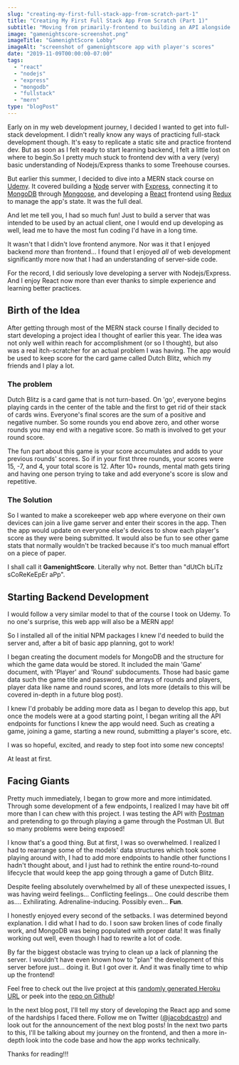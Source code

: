 ```yaml
---
slug: "creating-my-first-full-stack-app-from-scratch-part-1"
title: "Creating My First Full Stack App From Scratch (Part 1)"
subtitle: "Moving from primarily-frontend to building an API alongside a single-page React app opened up my world."
image: "gamenightscore-screenshot.png"
imageTitle: "GamenightScore Lobby"
imageAlt: "screenshot of gamenightscore app with player's scores"
date: "2019-11-09T00:00:00-07:00"
tags:
  - "react"
  - "nodejs"
  - "express"
  - "mongodb"
  - "fullstack"
  - "mern"
type: "blogPost"
---
```


Early on in my web development journey, I decided I wanted to get into full-stack development. I didn't really know any ways of practicing full-stack development though. It's easy to replicate a static site and practice frontend dev. But as soon as I felt ready to start learning backend, I felt a little lost on where to begin.So I pretty much stuck to frontend dev with a very (very) basic understanding of Nodejs/Express thanks to some Treehouse courses.

But earlier this summer, I decided to dive into a MERN stack course on [Udemy](https://udemy.com/). It covered building a [Node](https://nodejs.org/) server with [Express](https://expressjs.com/), connecting it to [MongoDB](https://www.mongodb.com/) through [Mongoose](https://mongoosejs.com/), and developing a [React](https://reactjs.org/) frontend using [Redux](https://react-redux.js.org/) to manage the app's state. It was the full deal.

And let me tell you, I had so much fun! Just to build a server that was intended to be used by an actual client, one I would end up developing as well, lead me to have the most fun coding I'd have in a long time.

It wasn't that I didn't love frontend anymore. Nor was it that I enjoyed backend _more_ than frontend... I found that I enjoyed _all_ of web development significantly more now that I had an understanding of server-side code.

For the record, I did seriously love developing a server with Nodejs/Express. And I enjoy React now more than ever thanks to simple experience and learning better practices.

## Birth of the Idea

After getting through most of the MERN stack course I finally decided to start developing a project idea I thought of earlier this year. The idea was not only well within reach for accomplishment (or so I thought), but also was a real itch-scratcher for an actual problem I was having. The app would be used to keep score for the card game called Dutch Blitz, which my friends and I play a lot.

### The problem

Dutch Blitz is a card game that is not turn-based. On 'go', everyone begins playing cards in the center of the table and the first to get rid of their stack of cards wins. Everyone's final scores are the sum of a positive and negative number. So some rounds you end above zero, and other worse rounds you may end with a negative score. So math is involved to get your round score.

The fun part about this game is your score accumulates and adds to your previous rounds' scores. So if in your first three rounds, your scores were 15, -7, and 4, your total score is 12. After 10+ rounds, mental math gets tiring and having one person trying to take and add everyone's score is slow and repetitive.

### The Solution

So I wanted to make a scorekeeper web app where everyone on their own devices can join a live game server and enter their scores in the app. Then the app would update on everyone else's devices to show each player's score as they were being submitted. It would also be fun to see other game stats that normally wouldn't be tracked because it's too much manual effort on a piece of paper.

I shall call it **GamenightScore**. Literally why not. Better than "dUtCh bLiTz sCoReKeEpEr aPp".

## Starting Backend Development

I would follow a very similar model to that of the course I took on Udemy. To no one's surprise, this web app will also be a MERN app!

So I installed all of the initial NPM packages I knew I'd needed to build the server and, after a bit of basic app planning, got to work!

I began creating the document models for MongoDB and the structure for which the game data would be stored. It included the main 'Game' document, with 'Player' and 'Round' subdocuments. Those had basic game data such the game title and password, the arrays of rounds and players, player data like name and round scores, and lots more (details to this will be covered in-depth in a future blog post).

I knew I'd probably be adding more data as I began to develop this app, but once the models were at a good starting point, I began writing all the API endpoints for functions I knew the app would need. Such as creating a game, joining a game, starting a new round, submitting a player's score, etc.

I was so hopeful, excited, and ready to step foot into some new concepts!

At least at first.

## Facing Giants

Pretty much immediately, I began to grow more and more intimidated. Through some development of a few endpoints, I realized I may have bit off more than I can chew with this project. I was testing the API with [Postman](https://www.getpostman.com/) and pretending to go through playing a game through the Postman UI. But so many problems were being exposed!

I know that's a good thing. But at first, I was so overwhelmed. I realized I had to rearrange some of the models' data structures which took some playing around with, I had to add more endpoints to handle other functions I hadn't thought about, and I just had to rethink the entire round-to-round lifecycle that would keep the app going through a game of Dutch Blitz.

Despite feeling absolutely overwhelmed by all of these unexpected issues, I was having weird feelings... Conflicting feelings... One could describe them as.... Exhilirating. Adrenaline-inducing. Possibly even... **Fun**.

I honestly enjoyed every second of the setbacks. I was determined beyond explanation. I did what I had to do. I soon saw broken lines of code finally work, and MongoDB was being populated with proper data! It was finally working out well, even though I had to rewrite a lot of code.

By far the biggest obstacle was trying to clean up a lack of planning the server. I wouldn't have even known how to "plan" the development of this server before just... doing it. But I got over it. And it was finally time to whip up the frontend!

Feel free to check out the live project at this [randomly generated Heroku URL](https://howling-nightmare-39429.herokuapp.com/) or peek into the [repo on Github](https://github.com/williamsconcepts/gamenightscore)!

In the next blog post, I'll tell my story of developing the React app and some of the hardships I faced there. Follow me on Twitter ([@jacobdcastro](https://twitter.com/jacobdcastro/)) and look out for the announcement of the next blog posts! In the next two parts to this, I'll be talking about my journey on the frontend, and then a more in-depth look into the code base and how the app works technically.

Thanks for reading!!!
